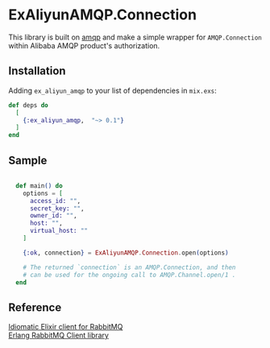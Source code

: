 # ExAliyunAMQP.Connection

This library is built on [amqp](https://hex.pm/packages/amqp) and make a simple wrapper for `AMQP.Connection` within Alibaba AMQP product's authorization.

## Installation

Adding `ex_aliyun_amqp` to your list of dependencies in `mix.exs`:

```elixir
def deps do
  [
    {:ex_aliyun_amqp,  "~> 0.1"}
  ]
end
``` 

## Sample

```elixir

  def main() do
    options = [
      access_id: "",
      secret_key: "",
      owner_id: "",
      host: "",
      virtual_host: ""
    ]

    {:ok, connection} = ExAliyunAMQP.Connection.open(options)

    # The returned `connection` is an AMQP.Connection, and then
    # can be used for the ongoing call to AMQP.Channel.open/1 .
  end

```

## Reference

[Idiomatic Elixir client for RabbitMQ](https://github.com/pma/amqp)  
[Erlang RabbitMQ Client library](http://www.rabbitmq.com/erlang-client-user-guide.html)  
